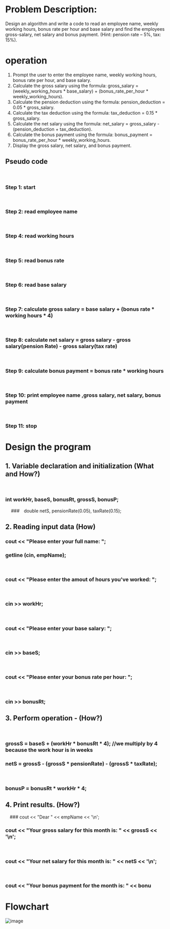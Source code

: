 
# Problem Description:

Design an algorithm and write a code to read an employee name, weekly working hours,
bonus rate per hour and base salary and find the employees gross-salary, net salary and bonus payment.
(Hint: pension rate – 5%, tax: 15%).

# operation

1. Prompt the user to enter the employee name, weekly working hours, bonus rate per hour, and base salary.
2. Calculate the gross salary using the formula: gross_salary = (weekly_working_hours * base_salary) + (bonus_rate_per_hour * weekly_working_hours).
3. Calculate the pension deduction using the formula: pension_deduction = 0.05 * gross_salary.
4. Calculate the tax deduction using the formula: tax_deduction = 0.15 * gross_salary.
5. Calculate the net salary using the formula: net_salary = gross_salary - (pension_deduction + tax_deduction).
6. Calculate the bonus payment using the formula: bonus_payment = bonus_rate_per_hour * weekly_working_hours.
7. Display the gross salary, net salary, and bonus payment.


## Pseudo code
 
  ### Step 1: start
  
  ### Step 2: read employee name
  
  ### Step 4: read working hours
 
  ### Step 5: read bonus rate
  
  ### Step 6: read base salary
 
  ### Step 7: calculate gross salary = base salary + (bonus rate * working hours * 4)
 
  ### Step 8: calculate net salary = gross salary - gross salary(pension Rate) - gross salary(tax rate)
  
  ### Step 9: calculate bonus payment = bonus rate * working hours
  
  ### Step 10: print employee name ,gross salary, net salary, bonus payment
  
  ### Step 11: stop

 # Design the program

## 1. Variable declaration and initialization (What and How?)
  
  ### int workHr, baseS, bonusRt, grossS, bonusP;
 
 ### double netS, pensionRate(0.05), taxRate(0.15);

## 2. Reading input data (How)

  ### cout << "Please enter your full name: ";

  ### getline (cin, empName);
  
  ### cout << "Please enter the amout of hours you've worked: ";
  
  ### cin >> workHr;
 
  ### cout << "Please enter your base salary: ";
  
 ### cin >> baseS;
  
 ### cout << "Please enter your bonus rate per hour: ";
  
  ### cin >> bonusRt;

## 3. Perform operation - (How?)
 
  ### grossS = baseS + (workHr * bonusRt * 4); //we multiply by 4 because the work hour is in weeks

 ### netS = grossS - (grossS * pensionRate) - (grossS * taxRate);
  
  ### bonusP = bonusRt * workHr * 4;

## 4. Print results. (How?)

  ### cout << "Dear " << empName << '\n';

  ### cout << "Your gross salary for this month is: " << grossS << '\n';
 
  ### cout << "Your net salary for this month is: " << netS << '\n';
 
  ### cout << "Your bonus payment for the month is: " << bonu



  # Flowchart

















![image](https://github.com/SWEG-2015EC-Batch/Lovelace-Coders/assets/149230080/6d0a390e-eeda-4f67-bf3a-5e3167e763cd)




  

